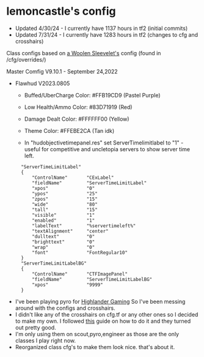 # lemoncastle's config
- Updated 4/30/24 - I currently have 1137 hours in tf2 (initial commits)
- Updated 7/31/24 - I currently have 1283 hours in tf2 (changes to cfg and crosshairs)

Class configs based on [a Woolen Sleevelet's](https://www.youtube.com/watch?v=cRGW4a1K_Io) config (found in /cfg/overrides/)

Master Comfig V9.10.1 - September 24,2022 

* Flawhud V2023.0805
  * Buffed/UberCharge Color: #FFB19CD9 (Pastel Purple)
  * Low Health/Ammo Color: #83D71919 (Red)
  * Damage Dealt Color: #FFFFFF00 (Yellow)
  * Theme Color: #FFEBE2CA (Tan idk)

  * In "hudobjectivetimepanel.res" set ServerTimelimitlabel to "1" - useful for competitive and uncletopia servers to show server time left.
  ```
    "ServerTimeLimitLabel"
	{
		"ControlName"		"CExLabel"
		"fieldName"			"ServerTimeLimitLabel"
		"xpos"				"0"
		"ypos"				"25"
		"zpos"				"15"
		"wide"				"80"
		"tall"				"15"
		"visible"			"1"
		"enabled"			"1"
		"labelText"			"%servertimeleft%"
		"textAlignment"		"center"
		"dulltext"			"0"
		"brighttext"		"0"
		"wrap"				"0"
		"font"				"FontRegular10"
	}
	"ServerTimeLimitLabelBG"
	{
		"ControlName"		"CTFImagePanel"
		"fieldName"			"ServerTimeLimitLabelBG"
		"xpos"				"9999"
	}
- I've been playing pyro for [Highlander Gaming](https://rgl.gg/Public/Team?t=12551&r=24) So I've been messing around with the configs and crosshairs.
- I didn't like any of the crosshairs on cfg.tf or any other ones so I decided to make my own. I followed [this](https://www.teamfortress.tv/37767/how-to-make-vtf-crosshairs) guide on how to do it and they turned out pretty good.
- I'm only using them on scout,pyro,engineer as those are the only classes I play right now.
- Reorganized class cfg's  to make them look nice. that's about it.
